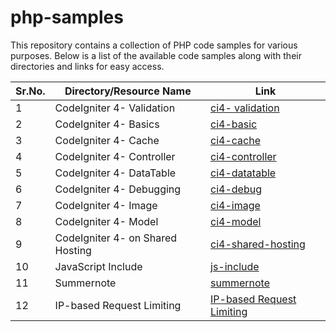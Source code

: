 # php-samples

This repository contains a collection of PHP code samples for various purposes. 
Below is a list of the available code samples along with their directories and links for easy access.

|Sr.No. | Directory/Resource Name | Link |
|-------|-------------------|------|
|1 | CodeIgniter 4- Validation        | [ci4- validation](https://github.com/azhar-chaudhari/php-samples/tree/main/ci4-%20validation) |
|2 | CodeIgniter 4- Basics            | [ci4-basic](https://github.com/azhar-chaudhari/php-samples/tree/main/ci4-basic) |
|3 | CodeIgniter 4- Cache             | [ci4-cache](https://github.com/azhar-chaudhari/php-samples/tree/main/ci4-cache) |
|4 | CodeIgniter 4- Controller        | [ci4-controller](https://github.com/azhar-chaudhari/php-samples/tree/main/ci4-controller) |
|5 | CodeIgniter 4- DataTable         | [ci4-datatable](https://github.com/azhar-chaudhari/php-samples/tree/main/ci4-datatable) |
|6 | CodeIgniter 4- Debugging         | [ci4-debug](https://github.com/azhar-chaudhari/php-samples/tree/main/ci4-debug) |
|7 | CodeIgniter 4- Image             | [ci4-image](https://github.com/azhar-chaudhari/php-samples/tree/main/ci4-image) |
|8 | CodeIgniter 4- Model             | [ci4-model](https://github.com/azhar-chaudhari/php-samples/tree/main/ci4-model) |
|9 | CodeIgniter 4- on Shared Hosting | [ci4-shared-hosting](https://github.com/azhar-chaudhari/php-samples/tree/main/ci4-shared-hosting) |
|10 | JavaScript Include       | [js-include](https://github.com/azhar-chaudhari/php-samples/tree/main/js-include) |
|11 | Summernote       | [summernote](https://github.com/azhar-chaudhari/php-samples/tree/main/summernote) |
|12 | IP-based Request Limiting       | [IP-based Request Limiting](https://github.com/azhar-chaudhari/php-samples/tree/main/IP-based%20Request%20Limiting) |